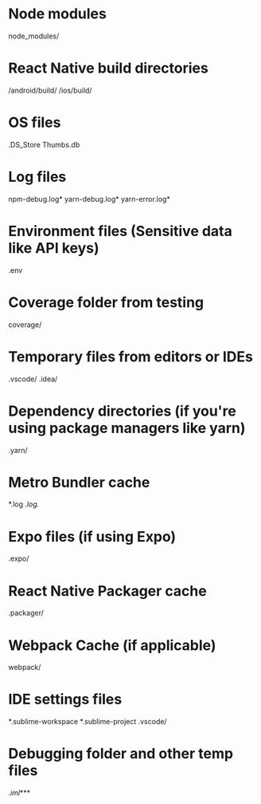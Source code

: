 # Node modules
node_modules/

# React Native build directories
/android/build/
/ios/build/

# OS files
.DS_Store
Thumbs.db

# Log files
npm-debug.log*
yarn-debug.log*
yarn-error.log*

# Environment files (Sensitive data like API keys)
.env

# Coverage folder from testing
coverage/

# Temporary files from editors or IDEs
.vscode/
.idea/

# Dependency directories (if you're using package managers like yarn)
.yarn/

# Metro Bundler cache
*.log
*.log.*

# Expo files (if using Expo)
.expo/

# React Native Packager cache
.packager/

# Webpack Cache (if applicable)
webpack/

# IDE settings files
*.sublime-workspace
*.sublime-project
.vscode/

# Debugging folder and other temp files
*.iml****
